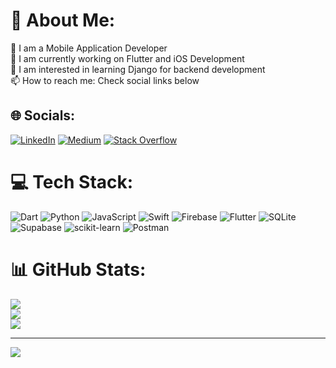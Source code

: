 # 💫 About Me:
👋  I am a Mobile Application Developer<br>🔭  I am currently working on Flutter and iOS Development<br>👀  I am interested in learning Django for backend development<br>📫  How to reach me: Check social links below


## 🌐 Socials:
[![LinkedIn](https://img.shields.io/badge/LinkedIn-%230077B5.svg?logo=linkedin&logoColor=white)](https://linkedin.com/in/ihirenpatel) [![Medium](https://img.shields.io/badge/Medium-12100E?logo=medium&logoColor=white)](https://medium.com/@hiren_ptl) [![Stack Overflow](https://img.shields.io/badge/-Stackoverflow-FE7A16?logo=stack-overflow&logoColor=white)](https://stackoverflow.com/users/2552460) 

# 💻 Tech Stack:
![Dart](https://img.shields.io/badge/dart-%230175C2.svg?style=for-the-badge&logo=dart&logoColor=white) ![Python](https://img.shields.io/badge/python-3670A0?style=for-the-badge&logo=python&logoColor=ffdd54) ![JavaScript](https://img.shields.io/badge/javascript-%23323330.svg?style=for-the-badge&logo=javascript&logoColor=%23F7DF1E) ![Swift](https://img.shields.io/badge/swift-F54A2A?style=for-the-badge&logo=swift&logoColor=white) ![Firebase](https://img.shields.io/badge/firebase-%23039BE5.svg?style=for-the-badge&logo=firebase) ![Flutter](https://img.shields.io/badge/Flutter-%2302569B.svg?style=for-the-badge&logo=Flutter&logoColor=white) ![SQLite](https://img.shields.io/badge/sqlite-%2307405e.svg?style=for-the-badge&logo=sqlite&logoColor=white) 	![Supabase](https://img.shields.io/badge/Supabase-3ECF8E?style=for-the-badge&logo=supabase&logoColor=white) ![scikit-learn](https://img.shields.io/badge/scikit--learn-%23F7931E.svg?style=for-the-badge&logo=scikit-learn&logoColor=white) ![Postman](https://img.shields.io/badge/Postman-FF6C37?style=for-the-badge&logo=postman&logoColor=white)
# 📊 GitHub Stats:
![](https://github-readme-stats.vercel.app/api?username=iHirenDev&theme=dark&hide_border=false&include_all_commits=false&count_private=false)<br/>
![](https://github-readme-streak-stats.herokuapp.com/?user=iHirenDev&theme=dark&hide_border=false)<br/>
![](https://github-readme-stats.vercel.app/api/top-langs/?username=iHirenDev&theme=dark&hide_border=false&include_all_commits=false&count_private=false&layout=compact)

---
[![](https://visitcount.itsvg.in/api?id=iHirenDev&icon=0&color=0)](https://visitcount.itsvg.in)

<!-- Proudly created with GPRM ( https://gprm.itsvg.in ) -->
